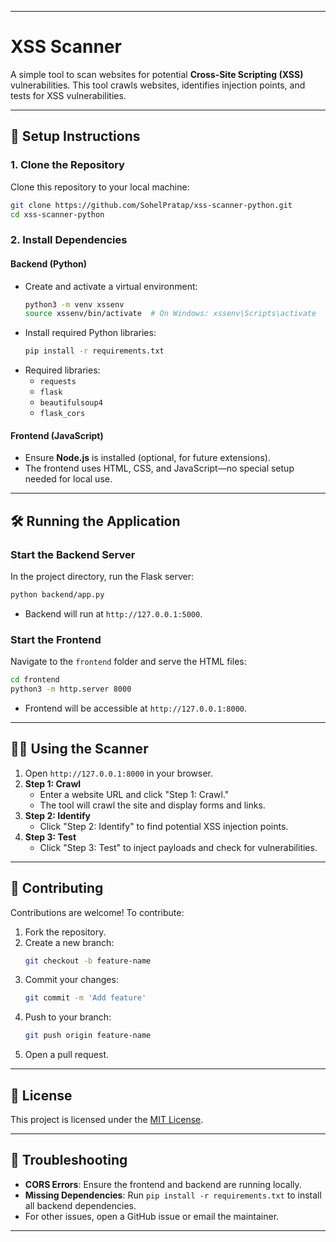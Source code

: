 
---

# XSS Scanner

A simple tool to scan websites for potential **Cross-Site Scripting (XSS)** vulnerabilities. This tool crawls websites, identifies injection points, and tests for XSS vulnerabilities.

---

## 🚀 Setup Instructions

### 1. Clone the Repository
Clone this repository to your local machine:
```bash
git clone https://github.com/SohelPratap/xss-scanner-python.git
cd xss-scanner-python
```

### 2. Install Dependencies

#### Backend (Python)
- Create and activate a virtual environment:
  ```bash
  python3 -m venv xssenv
  source xssenv/bin/activate  # On Windows: xssenv\Scripts\activate
  ```
- Install required Python libraries:
  ```bash
  pip install -r requirements.txt
  ```
- Required libraries:
  - `requests`
  - `flask`
  - `beautifulsoup4`
  - `flask_cors`

#### Frontend (JavaScript)
- Ensure **Node.js** is installed (optional, for future extensions).
- The frontend uses HTML, CSS, and JavaScript—no special setup needed for local use.

---

## 🛠️ Running the Application

### Start the Backend Server
In the project directory, run the Flask server:
```bash
python backend/app.py
```
- Backend will run at `http://127.0.0.1:5000`.

### Start the Frontend
Navigate to the `frontend` folder and serve the HTML files:
```bash
cd frontend
python3 -m http.server 8000
```
- Frontend will be accessible at `http://127.0.0.1:8000`.

---

## 🧑‍💻 Using the Scanner
1. Open `http://127.0.0.1:8000` in your browser.
2. **Step 1: Crawl**  
   - Enter a website URL and click "Step 1: Crawl."  
   - The tool will crawl the site and display forms and links.
3. **Step 2: Identify**  
   - Click "Step 2: Identify" to find potential XSS injection points.
4. **Step 3: Test**  
   - Click "Step 3: Test" to inject payloads and check for vulnerabilities.

---

## 🧩 Contributing
Contributions are welcome! To contribute:
1. Fork the repository.
2. Create a new branch:
   ```bash
   git checkout -b feature-name
   ```
3. Commit your changes:
   ```bash
   git commit -m 'Add feature'
   ```
4. Push to your branch:
   ```bash
   git push origin feature-name
   ```
5. Open a pull request.

---

## 📄 License
This project is licensed under the [MIT License](LICENSE).

---

## 🔧 Troubleshooting
- **CORS Errors**: Ensure the frontend and backend are running locally.
- **Missing Dependencies**: Run `pip install -r requirements.txt` to install all backend dependencies.
- For other issues, open a GitHub issue or email the maintainer.

---

